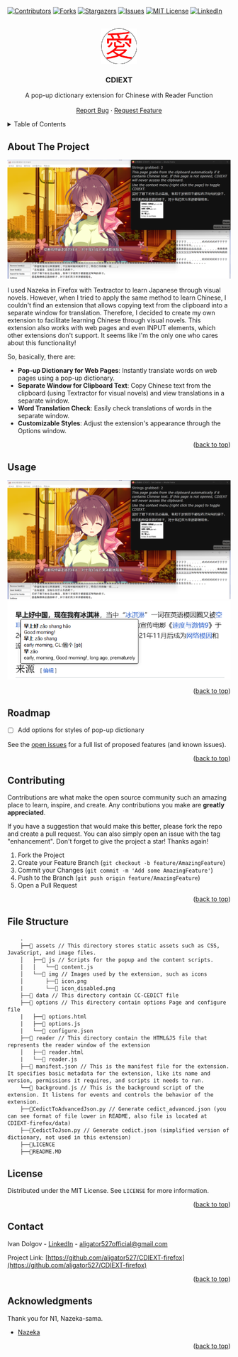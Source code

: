<!-- PROJECT SHIELDS -->
<!--
*** I'm using markdown "reference style" links for readability.
*** Reference links are enclosed in brackets [ ] instead of parentheses ( ).
*** See the bottom of this document for the declaration of the reference variables
*** for contributors-url, forks-url, etc. This is an optional, concise syntax you may use.
*** https://www.markdownguide.org/basic-syntax/#reference-style-links
-->
[![Contributors][contributors-shield]][contributors-url]
[![Forks][forks-shield]][forks-url]
[![Stargazers][stars-shield]][stars-url]
[![Issues][issues-shield]][issues-url]
[![MIT License][license-shield]][license-url]
[![LinkedIn][linkedin-shield]][linkedin-url]



<!-- PROJECT LOGO -->
<br />
<div align="center">
  <a href="https://github.com/othneildrew/Best-README-Template">
    <img src="assets/img/icon.png" alt="Logo" width="80" height="80">
  </a>

  <h3 align="center">CDIEXT</h3>

  <p align="center">
    A pop-up dictionary extension for Chinese with Reader Function
    <br />    
    <br />
    <a href="https://github.com/aligator527/CDIEXT-firefox/issues/new?labels=bug&template=bug-report---.md">Report Bug</a>
    ·
    <a href="https://github.com/aligator527/CDIEXT-firefox/issues/new?labels=enhancement&template=feature-request---.md">Request Feature</a>
  </p>
</div>



<!-- TABLE OF CONTENTS -->
<details>
  <summary>Table of Contents</summary>
  <ol>
    <li>
      <a href="#about-the-project">About The Project</a>
    </li>
    <li><a href="#usage">Usage</a></li>
    <li><a href="#roadmap">Roadmap</a></li>
    <li><a href="#contributing">Contributing</a></li>
    <li><a href="#license">License</a></li>
    <li><a href="#contact">Contact</a></li>
    <li><a href="#acknowledgments">Acknowledgments</a></li>
  </ol>
</details>



<!-- ABOUT THE PROJECT -->
## About The Project

[![Game Screen Shot][game-screenshot]](https://example.com)

I used Nazeka in Firefox with Textractor to learn Japanese through visual novels. However, when I tried to apply the same method to learn Chinese, I couldn't find an extension that allows copying text from the clipboard into a separate window for translation. Therefore, I decided to create my own extension to facilitate learning Chinese through visual novels. This extension also works with web pages and even INPUT elements, which other extensions don't support. It seems like I'm the only one who cares about this functionality!

So, basically, there are:
 - **Pop-up Dictionary for Web Pages**: Instantly translate words on web pages using a pop-up dictionary.
 - **Separate Window for Clipboard Text**: Copy Chinese text from the clipboard (using Textractor for visual novels) and view translations in a separate window.
 - **Word Translation Check**: Easily check translations of words in the separate window.
 - **Customizable Styles**: Adjust the extension's appearance through the Options window.

<p align="right">(<a href="#readme-top">back to top</a>)</p>

<!-- USAGE EXAMPLES -->
## Usage

![Game Screen Shot][game-screenshot]
![WikiPedia Screen Shot][wikipedia-screenshot]

<p align="right">(<a href="#readme-top">back to top</a>)</p>



<!-- ROADMAP -->
## Roadmap

- [ ] Add options for styles of pop-up dictionary

See the [open issues](https://github.com/othneildrew/Best-README-Template/issues) for a full list of proposed features (and known issues).

<p align="right">(<a href="#readme-top">back to top</a>)</p>



<!-- CONTRIBUTING -->
## Contributing

Contributions are what make the open source community such an amazing place to learn, inspire, and create. Any contributions you make are **greatly appreciated**.

If you have a suggestion that would make this better, please fork the repo and create a pull request. You can also simply open an issue with the tag "enhancement".
Don't forget to give the project a star! Thanks again!

1. Fork the Project
2. Create your Feature Branch (`git checkout -b feature/AmazingFeature`)
3. Commit your Changes (`git commit -m 'Add some AmazingFeature'`)
4. Push to the Branch (`git push origin feature/AmazingFeature`)
5. Open a Pull Request

<p align="right">(<a href="#readme-top">back to top</a>)</p>

<!-- File Structure -->
## File Structure
```
    .
    ├──📕 assets // This directory stores static assets such as CSS, JavaScript, and image files.
    │   ├──📕 js // Scripts for the popup and the content scripts.
    │   │   └──📄 content.js
    │   └──📕 img // Images used by the extension, such as icons
    │       ├──📄 icon.png
    |       └──📄 icon_disabled.png
    ├──📕 data // This directory contain CC-CEDICT file
    ├──📕 options // This directory contain options Page and configure file
    |   ├──📄 options.html
    |   ├──📄 options.js
    |   └──📄 configure.json
    ├──📕 reader // This directory contain the HTML&JS file that represents the reader window of the extension
    │   ├──📄 reader.html
    |   └──📄 reader.js
    ├──📄 manifest.json // This is the manifest file for the extension. It specifies basic metadata for the extension, like its name and version, permissions it requires, and scripts it needs to run.
    └──📄 background.js // This is the background script of the extension. It listens for events and controls the behavior of the extension.
    ├──📄CedictToAdvancedJson.py // Generate cedict_advanced.json (you can see format of file lower in README, also file is located at CDIEXT-firefox/data)
    ├──📄CedictToJson.py // Generate cedict.json (simplified version of dictionary, not used in this extension)
    ├──📄LICENCE
    ├──📄README.MD
```



<!-- LICENSE -->
## License

Distributed under the MIT License. See `LICENSE` for more information.

<p align="right">(<a href="#readme-top">back to top</a>)</p>



<!-- CONTACT -->
## Contact

Ivan Dolgov - [LinkedIn](https://www.linkedin.com/in/aligator527/) - aligator527official@gmail.com

Project Link: [https://github.com/aligator527/CDIEXT-firefox](https://github.com/aligator527/CDIEXT-firefox)

<p align="right">(<a href="#readme-top">back to top</a>)</p>



<!-- ACKNOWLEDGMENTS -->
## Acknowledgments

Thank you for N1, Nazeka-sama.

* [Nazeka](https://github.com/wareya/nazeka)

<p align="right">(<a href="#readme-top">back to top</a>)</p>



<!-- MARKDOWN LINKS & IMAGES -->
<!-- https://www.markdownguide.org/basic-syntax/#reference-style-links -->
[contributors-shield]: https://img.shields.io/github/contributors/othneildrew/Best-README-Template.svg?style=for-the-badge
[contributors-url]: https://github.com/aligator527/CDIEXT-firefox/graphs/contributors
[forks-shield]: https://img.shields.io/github/forks/othneildrew/Best-README-Template.svg?style=for-the-badge
[forks-url]: https://github.com/aligator527/CDIEXT-firefox/network/members
[stars-shield]: https://img.shields.io/github/stars/othneildrew/Best-README-Template.svg?style=for-the-badge
[stars-url]: https://github.com/aligator527/CDIEXT-firefox/stargazers
[issues-shield]: https://img.shields.io/github/issues/othneildrew/Best-README-Template.svg?style=for-the-badge
[issues-url]: https://github.com/aligator527/CDIEXT-firefox/issues
[license-shield]: https://img.shields.io/github/license/othneildrew/Best-README-Template.svg?style=for-the-badge
[license-url]: https://github.com/aligator527/CDIEXT-firefox/blob/main/LICENSE
[linkedin-shield]: https://img.shields.io/badge/-LinkedIn-black.svg?style=for-the-badge&logo=linkedin&colorB=555
[linkedin-url]: https://linkedin.com/in/othneildrew
[game-screenshot]: readme_assets/game.png
[wikipedia-screenshot]: readme_assets/wikipedia.png